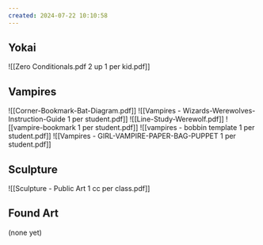 ```yaml
---
created: 2024-07-22 10:10:58
---
```

## Yokai


![[Zero Conditionals.pdf 2 up 1 per kid.pdf]]

## Vampires

![[Corner-Bookmark-Bat-Diagram.pdf]]
![[Vampires - Wizards-Werewolves-Instruction-Guide 1 per student.pdf]]
![[Line-Study-Werewolf.pdf]]
![[vampire-bookmark 1 per student.pdf]]
![[vampires - bobbin template 1 per student.pdf]]
![[Vampires - GIRL-VAMPIRE-PAPER-BAG-PUPPET 1 per student.pdf]]

## Sculpture

![[Sculpture - Public Art 1 cc per class.pdf]]


## Found Art

(none yet)